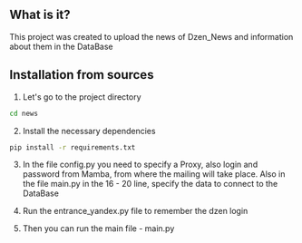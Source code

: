 ## What is it?

This project was created to upload the news of Dzen_News and information about them in the DataBase

## Installation from sources

1) Let's go to the project directory

```sh
cd news
```

2) Install the necessary dependencies

```sh
pip install -r requirements.txt
```

3) In the file config.py you need to specify a Proxy, also login and password from Mamba, from where the mailing will take
   place. Also in the file main.py in the 16 - 20 line, specify the data to connect to the DataBase

4) Run the entrance_yandex.py file to remember the dzen login

5) Then you can run the main file - main.py

